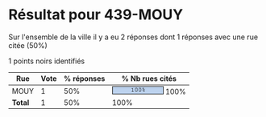 # Résultat pour 439-MOUY

Sur l'ensemble de la ville il y a eu 2 réponses dont 1 réponses avec une rue citée (50%)

1 points noirs identifiés

| Rue | Vote | % réponses | % Nb rues cités|
|-----|------|------------|----------------|
| MOUY | 1 | 50% | <img src="../../img/bar_100.gif" />&nbsp;100%|
| **Total** | 1 | 50% | 100%|
